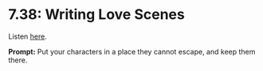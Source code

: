 # 7.38: Writing Love Scenes 

Listen [here](http://www.writingexcuses.com/2012/09/16/writing-excuses-7-38-writing-love-scenes/). 

**Prompt:** Put your characters in a place they cannot escape, and keep them there.